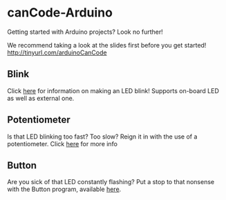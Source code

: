 # canCode-Arduino
Getting started with Arduino projects? Look no further!

We recommend taking a look at the slides first before you get started! 
http://tinyurl.com/arduinoCanCode

## Blink
Click [here](https://github.com/mitchpehora/canCode-Arduino/tree/master/blink) for information on making an LED blink! Supports on-board LED as well as external one.

## Potentiometer
Is that LED blinking too fast? Too slow? Reign it in with the use of a potentiometer. Click [here](https://github.com/mitchpehora/canCode-Arduino/tree/master/Potentiometer) for more info


## Button
Are you sick of that LED constantly flashing? Put a stop to that nonsense with the Button program, available [here](https://github.com/mitchpehora/canCode-Arduino/tree/master/Button).
